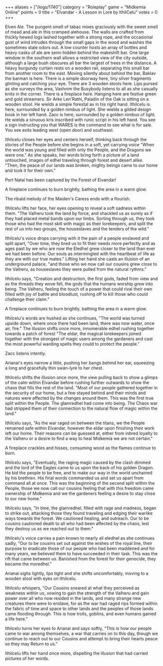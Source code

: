 +++
aliases = ["/logs/1740"]
category = "Roleplay"
game = "Midkemia Online"
points = 0
title = "Elvandar - A Lesson in Lore by IthilCelu"
votes = 0
+++

Elven Ale.
The pungent smell of tabac mixes graciously with the sweet smell of mead and ale in this cramped alehouse. The walls are crafted from thickly hewed logs lashed together with a strong rope, and the occasional gust of wind intrudes through the small gaps in the wood and washes the sometimes stale odors out. A low counter hosts an array of bottles and heavy casks of ale are semi-hidden behind the makeshift bar. One large window in the southern wall allows a restricted view of the city outside, although a large bush 
obscures all bar the largest of trees in the distance. A heavy burgundy curtain rests on a wooden rail, separating this small bar from another room to the east. Moving silently about behind the bar, Baklav the barman is here. There is a simple doorway here, tiny silver fragments glinting and catching your eye. There are 3 wooden stools here. Lips pursed as she surveys the area, Vashnim the Busybody listens to all as she casually knits in the corner. There is a fireplace here. Hanging here are festive green and gold streamers. Sir Arke Len'Rathi, Paladin of the Oak is sitting on a wooden stool. He wields a simple forestal ax in his right hand. Ithilcelu is here, surrounded by a golden nimbus of light. She wields a gilded design book in her left hand. Zacc is here, surrounded by a golden nimbus of light. He wields a sinuous kris inscribed with runic script in his left hand. You see a sign instructing you that WARES is the command to see what is for sale.
You see exits leading west (open door) and southeast.


Ithilcelu closes her eyes and centers herself, thinking back through the stories of the People before she begins in a soft, yet carrying voice "When the world was young and filled with only the People, and the Dragons we were one." As she speaks, her words bring forth a picture of a land untouched, images of edhel traveling through forest and desert alike. "Then, the peace of our lands was broken, mighty beings came to our home and took it for their own." 

Port Natal has been captured by the Forest of Elvandar!

A fireplace continues to burn brightly, bathing the area in a warm glow.

The ribald melody of the Maiden's Caress ends with a flourish.

Ithilcelu lifts her face, her eyes opening to reveal a soft sadness within them. "The Valheru took the land by force, and shackled us as surely as if they had placed metal bands upon our limbs. Sorting through us, they took those who had the most skill with magic as their lorekeepers, and split the rest of us into two groups, the houseslaves and the tenders of the wild." 

Ithilcelu's voice drops carrying with it the pain of a people enslaved and split apart, "Over time, they bred us to fit their needs more perfectly and as ages past by we who are now the Eledhel grew closer to the land than ever we had been before. Our souls as intermingled with the heartbeat of life as they are with our true mates." Lifting her hand she casts an illusion of an underground palace, "and those who we now call our cousins grew close to the Valheru, as houseslaves they were pulled from the natural rythms." 

Ithilcelu says, "Creation and destruction, the first gods, faded from view and as the threads they wove fell, the gods that the humans worship grew into being. The Valheru, feeling the touch of a power that could rival their own filled with joy of battle and bloodlust, rushing off to kill those who could challenge their claim."

A fireplace continues to burn brightly, bathing the area in a warm glow.

Ithilcelu's words are hushed as she continues, "The world was turned upside down, where once there had been land, there was now water, once air, fire." The illusion shifts once more, innumerable edhel rushing together towards a patch of forest "The eldar, the magical lorekeepers joined together with the strongest of magic users among the gardeners and cast the most powerful warding spells they could to protect the people."

Zacc listens intently.

Arianai's eyes narrow a little, pushing her bangs behind her ear, squeezing a long and gracefully thin swan-lyre to her chest. 

Ithilcelu shifts the illusion once more, the view pulling back to show a glimps of the calm within Elvandar before rushing further outwards to show the chaos that fills the rest of the land. "Most of our people gathered together in the security of our home, but a few stayed behind and their minds and natures were affected by the changes around them. This was the first true split within the People. The glamredhel had come into being. The Chaos war had stripped them of their connection to the natural flow of magic within the land." 

Ithilcelu says, "As the war raged on between the titans, we the People remained safe within Elvandar, however the eldar upon finishing their work left our home. Their reasons can be guessed at, either from inbred loyalty to the Valheru or a desire to find a way to heal Midkemia we are not certain."

A fireplace crackles and hisses, consuming wood as the flames continue to burn.

Ithilcelu says, "Eventually, the raging magic caused by the clash dimmed and the lord of the Eagles came to us upon the back of his golden Dragon. He bid the people to be free, and to make our way in the world unchained by his brethren. His final words commanded us and set us apart from command all at once. This was the beginning of the second split within the People, those we now call our cousins feeling that with this freedom came ownership of Midkemia and we the gardeners feeling a desire to stay close to our new home."

Ithilcelu says, "In time, the glamredhel, filled with rage and madness, began to strike out, attacking those they found traveling and edging their warlike ways towards the forest. We cautioned healing, and outreach. Our to be cousins cautioned death to all who had been affected by the chaos, lest they destroy us as we reached out to them."

Ithilcelu's voice carries a pain known to nearly all eledhel as she continues sadly, "Our to be cousins set out against the wishes of the royal line, their purpose to eradicate those of our people who had been maddened and for many years, we believed them to have succeeded in their task. This was the rift that came between us. Banished from the forest 
for their genocide, they became the moredhel." 

Arianai sighs lightly, lips tight and she shifts uncomfortably, moving to a wooden stool with eyes on Ithilcelu.

Ithilcelu whispers, "Our Cousins sneared at what they perceived as weakness within us, vowing to gain the strength of the Valheru and gain power over all who now resided in the lands, and many strange new creatures there were to enslave, for as the war had raged rips formed within the fabric of time and space to other lands and the peoples of those lands came flooding through. This is how trolls, goblins, and even humans gained a life 
here."

Ithilcelu turns her eyes to Arianai and says softly, "This is how our people came to war among themselves, a war that carries on to this day, though we continue to reach out to our Cousins and attempt to bring their hearts peace so they may Return to us." 

Ithilcelu lifts her hand once more, dispelling the illusion that had carried pictures of her words.